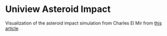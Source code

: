 # Uniview Asteroid Impact
Visualization of the asteroid impact simulation from Charles El Mir from [this article](https://www.sciencedirect.com/science/article/pii/S001910351830349X?via%3Dihub).
